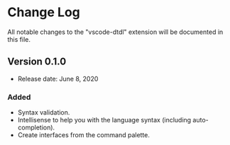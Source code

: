 # Change Log

All notable changes to the "vscode-dtdl" extension will be documented in this file.

## Version 0.1.0

- Release date: June 8, 2020

### Added

- Syntax validation.
- Intellisense to help you with the language syntax (including auto-completion).
- Create interfaces from the command palette.
